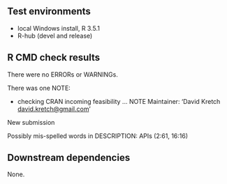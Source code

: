 ## Test environments
* local Windows install, R 3.5.1
* R-hub (devel and release)

## R CMD check results

There were no ERRORs or WARNINGs.

There was one NOTE:

* checking CRAN incoming feasibility ... NOTE
Maintainer: ‘David Kretch <david.kretch@gmail.com>’

New submission

Possibly mis-spelled words in DESCRIPTION:
  APIs (2:61, 16:16)

## Downstream dependencies

None.
